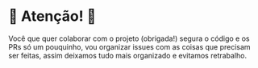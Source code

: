 
# :rotating_light: Atenção! :rotating_light:

Você que quer colaborar com o projeto (obrigada!) segura o código e os PRs só um pouquinho, vou organizar issues com as coisas que precisam ser feitas, assim deixamos tudo mais organizado e evitamos retrabalho.